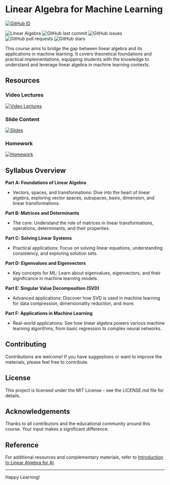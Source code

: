 # Linear Algebra for Machine Learning
[![GitHub ID](https://img.shields.io/badge/GitHub-shining0611armor-blue?style=flat&logo=github)](https://github.com/shining0611armor)

![Linear Algebra](https://img.shields.io/badge/Linear%20Algebra-ML-blue.svg)
![GitHub last commit](https://img.shields.io/github/last-commit/MJAHMADEE/MachineLearning2024W)
![GitHub issues](https://img.shields.io/github/issues/MJAHMADEE/MachineLearning2024W)
![GitHub pull requests](https://img.shields.io/github/issues-pr/MJAHMADEE/MachineLearning2024W)
![GitHub stars](https://img.shields.io/github/stars/MJAHMADEE/MachineLearning2024W?style=social)

This course aims to bridge the gap between linear algebra and its applications in machine learning. It covers theoretical foundations and practical implementations, equipping students with the knowledge to understand and leverage linear algebra in machine learning contexts.

## Resources

### Video Lectures
[![Video Lectures](https://img.shields.io/badge/Videos-Accessible-green.svg)](https://drive.google.com/drive/folders/18HSS44jmx1ejxWK2LOuJvjwbZCqSXyKO?usp=sharing)

### Slide Content
[![Slides](https://img.shields.io/badge/Slides-Download-blue.svg)](https://drive.google.com/drive/folders/1ukYXr8nyigaa8F32br4LnTBeY47zF16q?usp=sharing)

### Homework
[![Homework](https://img.shields.io/badge/Homework-Complete-red.svg)](https://drive.google.com/drive/folders/1BekirJjXgBqGyhHF1tDj4sxfaO6POkZq?usp=sharing)


## Syllabus Overview

**Part A: Foundations of Linear Algebra**
- Vectors, spaces, and transformations: Dive into the heart of linear algebra, exploring vector spaces, subspaces, basis, dimension, and linear transformations.

**Part B: Matrices and Determinants**
- The core: Understand the role of matrices in linear transformations, operations, determinants, and their properties.

**Part C: Solving Linear Systems**
- Practical applications: Focus on solving linear equations, understanding consistency, and exploring solution sets.

**Part D: Eigenvalues and Eigenvectors**
- Key concepts for ML: Learn about eigenvalues, eigenvectors, and their significance in machine learning models.

**Part E: Singular Value Decomposition (SVD)**
- Advanced applications: Discover how SVD is used in machine learning for data compression, dimensionality reduction, and more.

**Part F: Applications in Machine Learning**
- Real-world applications: See how linear algebra powers various machine learning algorithms, from basic regression to complex neural networks.


## Contributing
Contributions are welcome! If you have suggestions or want to improve the materials, please feel free to contribute.

## License
This project is licensed under the MIT License - see the LICENSE.md file for details.

## Acknowledgements
Thanks to all contributors and the educational community around this course. Your input makes a significant difference.

## Reference
For additional resources and complementary materials, refer to [Introduction to Linear Algebra for AI](https://github.com/shining0611armor/Introduction_of_linear_algebra_for_AI).

---

Happy Learning!
